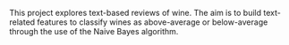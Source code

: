 This project explores text-based reviews of wine. The aim is to build text-related features to classify wines as above-average or below-average through the use of the Naive Bayes algorithm.

